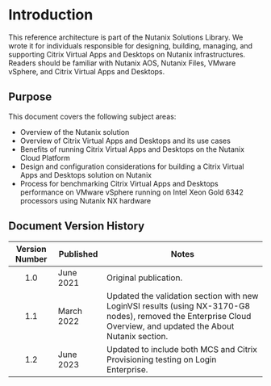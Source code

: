 # Introduction

This reference architecture is part of the Nutanix Solutions Library. We wrote it for individuals responsible for designing, building, managing, and supporting Citrix Virtual Apps and Desktops on Nutanix infrastructures. Readers should be familiar with Nutanix AOS, Nutanix Files, VMware vSphere, and Citrix Virtual Apps and Desktops. 

## Purpose

This document covers the following subject areas:

- Overview of the Nutanix solution
- Overview of Citrix Virtual Apps and Desktops and its use cases
- Benefits of running Citrix Virtual Apps and Desktops on the Nutanix Cloud Platform
- Design and configuration considerations for building a Citrix Virtual Apps and Desktops solution on Nutanix
- Process for benchmarking Citrix Virtual Apps and Desktops performance on VMware vSphere running on Intel Xeon Gold 6342 processors using Nutanix NX hardware

## Document Version History 

| Version Number | Published | Notes |
| :---: | --- | --- |
| 1.0 | June 2021 | Original publication. |
| 1.1 | March 2022 | Updated the validation section with new LoginVSI results (using NX-3170-G8 nodes), removed the Enterprise Cloud Overview, and updated the About Nutanix section. | 
| 1.2 | June 2023 | Updated to include both MCS and Citrix Provisioning testing on Login Enterprise. | 

